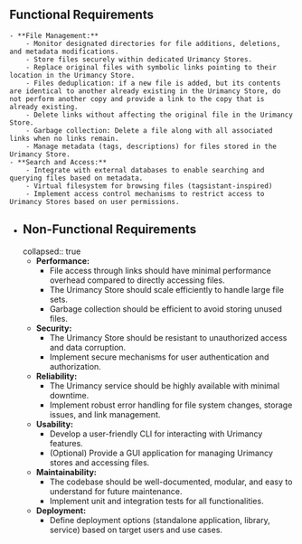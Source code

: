## Functional Requirements
	- **File Management:**
		- Monitor designated directories for file additions, deletions, and metadata modifications.
		- Store files securely within dedicated Urimancy Stores.
		- Replace original files with symbolic links pointing to their location in the Urimancy Store.
		- Files deduplication: if a new file is added, but its contents are identical to another already existing in the Urimancy Store, do not perform another copy and provide a link to the copy that is already existing.
		- Delete links without affecting the original file in the Urimancy Store.
		- Garbage collection: Delete a file along with all associated links when no links remain.
		- Manage metadata (tags, descriptions) for files stored in the Urimancy Store.
	- **Search and Access:**
		- Integrate with external databases to enable searching and querying files based on metadata.
		- Virtual filesystem for browsing files (tagsistant-inspired)
		- Implement access control mechanisms to restrict access to Urimancy Stores based on user permissions.
- ## Non-Functional Requirements
  collapsed:: true
	- **Performance:**
		- File access through links should have minimal performance overhead compared to directly accessing files.
		- The Urimancy Store should scale efficiently to handle large file sets.
		- Garbage collection should be efficient to avoid storing unused files.
	- **Security:**
		- The Urimancy Store should be resistant to unauthorized access and data corruption.
		- Implement secure mechanisms for user authentication and authorization.
	- **Reliability:**
		- The Urimancy service should be highly available with minimal downtime.
		- Implement robust error handling for file system changes, storage issues, and link management.
	- **Usability:**
		- Develop a user-friendly CLI for interacting with Urimancy features.
		- (Optional) Provide a GUI application for managing Urimancy stores and accessing files.
	- **Maintainability:**
		- The codebase should be well-documented, modular, and easy to understand for future maintenance.
		- Implement unit and integration tests for all functionalities.
	- **Deployment:**
		- Define deployment options (standalone application, library, service) based on target users and use cases.